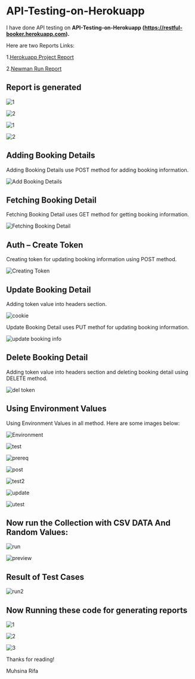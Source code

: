 # API-Testing-on-Herokuapp
I have done API testing on **API-Testing-on-Herokuapp (https://restful-booker.herokuapp.com).**

Here are two Reports Links:

  1.[Herokuapp Project Report](https://drive.google.com/file/d/1ZT-dkROC-3_qpvbqxHrJ66DzwISYo4ej/view?usp=share_link)
  
  2.[Newman Run Report](https://drive.google.com/file/d/1YtUExJIwLwnDCw-cl-icrTnDL1ATEZb4/view?usp=share_link)

## Report is generated

![1](https://github.com/muhsinarifa/API-Testing-on-Herokuapp/assets/44992957/b890412e-4aa6-43d6-9b09-65309c4330b3)

![2](https://github.com/muhsinarifa/API-Testing-on-Herokuapp/assets/44992957/8560fe88-8a88-487e-9a93-c8c4d92a148f)

![1](https://github.com/muhsinarifa/API-Testing-on-Herokuapp/assets/44992957/14a701de-dea0-4caa-a529-b42e15994ba8)

![2](https://github.com/muhsinarifa/API-Testing-on-Herokuapp/assets/44992957/abaed3b7-1228-4030-816c-1c44761b9d4c)


## Adding Booking Details

Adding Booking Details use POST method for adding booking information.

![Add Booking Details](https://github.com/muhsinarifa/API-Testing-on-Herokuapp/assets/44992957/4bd69e63-0868-48f8-8f05-fc72c6f92e9e)

## Fetching Booking Detail

Fetching Booking Detail uses GET method for getting booking information.

![Fetching Booking Detail](https://github.com/muhsinarifa/API-Testing-on-Herokuapp/assets/44992957/5a457c16-f6ef-450c-a063-487ebf86cb3a)

## Auth – Create Token

Creating token for updating booking information using POST method.

![Creating Token](https://github.com/muhsinarifa/API-Testing-on-Herokuapp/assets/44992957/6fff805c-e2c5-442a-88ae-7978be9a8d2b)

## Update Booking Detail

Adding token value into headers section.

![cookie](https://github.com/muhsinarifa/API-Testing-on-Herokuapp/assets/44992957/c543dff8-033e-4514-8c03-ad690a511d87)

Update Booking Detail uses PUT methof for updating booking information.

![update booking info](https://github.com/muhsinarifa/API-Testing-on-Herokuapp/assets/44992957/26eb18f3-ea91-42ac-832c-06a1ffaaa7fc)

## Delete Booking Detail

Adding token value into headers section and deleting booking detail using DELETE method.

![del token](https://github.com/muhsinarifa/API-Testing-on-Herokuapp/assets/44992957/7fafb4fc-bada-4b30-98bc-2156a99e19c5)

## Using Environment Values

Using Environment Values in all method. Here are some images below:

![Environment](https://github.com/muhsinarifa/API-Testing-on-Herokuapp/assets/44992957/0c78a05d-1fbc-486b-883c-930fde93d02e)

![test](https://github.com/muhsinarifa/API-Testing-on-Herokuapp/assets/44992957/3c4254e7-e99a-40b5-bb14-4697158da7f9)

![prereq](https://github.com/muhsinarifa/API-Testing-on-Herokuapp/assets/44992957/868665f0-00f8-478b-acc4-5b938db3e0c6)

![post](https://github.com/muhsinarifa/API-Testing-on-Herokuapp/assets/44992957/85b7f9f0-bf6d-4496-9bcb-7ca537f8efb5)

![test2](https://github.com/muhsinarifa/API-Testing-on-Herokuapp/assets/44992957/0e45a7a2-8a0a-4373-bf31-d01d14a45325)

![update](https://github.com/muhsinarifa/API-Testing-on-Herokuapp/assets/44992957/50477410-a4df-41e4-a307-4d0503dc422a)

![utest](https://github.com/muhsinarifa/API-Testing-on-Herokuapp/assets/44992957/3b6f8576-06f1-414e-bb05-07821157e89b)

## Now run the Collection with CSV DATA And Random Values:

![run](https://github.com/muhsinarifa/API-Testing-on-Herokuapp/assets/44992957/4b257bfd-927f-48a1-b9a2-77579633af73)

![preview](https://github.com/muhsinarifa/API-Testing-on-Herokuapp/assets/44992957/b7e2fd24-683f-4534-98d7-2f61d6e53552)

## Result of Test Cases

![run2](https://github.com/muhsinarifa/API-Testing-on-Herokuapp/assets/44992957/1f675b00-a7d8-4ebc-9562-85a4bc562d9e)

## Now Running these code for generating reports

![1](https://github.com/muhsinarifa/API-Testing-on-Herokuapp/assets/44992957/53ec38c2-1444-4fc2-af31-0d92c5eec2ec)

![2](https://github.com/muhsinarifa/API-Testing-on-Herokuapp/assets/44992957/b854a913-5a11-4a73-8920-8d878e4a49c6)

![3](https://github.com/muhsinarifa/API-Testing-on-Herokuapp/assets/44992957/9d9d12c2-2767-40ce-8d2f-c2f93ce54e8c)

  
  Thanks for reading!
  
  Muhsina Rifa
 





